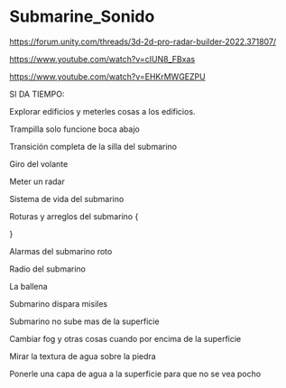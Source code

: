 # Submarine_Sonido

https://forum.unity.com/threads/3d-2d-pro-radar-builder-2022.371807/

https://www.youtube.com/watch?v=cIUN8_FBxas

https://www.youtube.com/watch?v=EHKrMWGEZPU


SI DA TIEMPO:

Explorar edificios y meterles cosas a los edificios.

Trampilla solo funcione boca abajo

Transición completa de la silla del submarino 

Giro del volante

Meter un radar 

Sistema de vida del submarino 

Roturas y arreglos del submarino  {
    
}

Alarmas del submarino roto

Radio del submarino 

La ballena

Submarino dispara misiles

Submarino no sube mas de la superficie

Cambiar fog y otras cosas cuando por encima de la superficie

Mirar la textura de agua sobre la piedra

Ponerle una capa de agua a la superficie para que no se vea pocho

